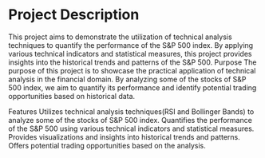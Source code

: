 # Project Description
This project aims to demonstrate the utilization of technical analysis techniques to quantify the performance of the S&P 500 index. By applying various technical indicators and statistical measures, this project provides insights into the historical trends and patterns of the S&P 500.
Purpose
The purpose of this project is to showcase the practical application of technical analysis in the financial domain. By analyzing some of the stocks of S&P 500 index, we aim to quantify its performance and identify potential trading opportunities based on historical data.

Features
Utilizes technical analysis techniques(RSI and Bollinger Bands) to analyze some of the stocks of S&P 500 index.
Quantifies the performance of the S&P 500 using various technical indicators and statistical measures.
Provides visualizations and insights into historical trends and patterns.
Offers potential trading opportunities based on the analysis.
